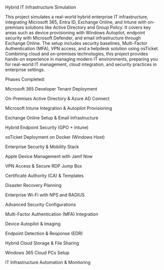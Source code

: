 Hybrid IT Infrastructure Simulation

This project simulates a real-world hybrid enterprise IT infrastructure, integrating Microsoft 365, Entra ID, Exchange Online, and Intune with on-premises solutions like Active Directory and Group Policy. It covers key areas such as device provisioning with Windows Autopilot, endpoint security with Microsoft Defender, and email infrastructure through Exchange Online. The setup includes security baselines, Multi-Factor Authentication (MFA), VPN access, and a helpdesk solution using osTicket. Combining cloud and on-premises technologies, this project provides hands-on experience in managing modern IT environments, preparing you for real-world IT management, cloud integration, and security practices in enterprise settings.

Phases Completed:

Microsoft 365 Developer Tenant Deployment

On-Premises Active Directory & Azure AD Connect

Microsoft Intune Integration & Autopilot Provisioning

Exchange Online Setup & Email Infrastructure

Hybrid Endpoint Security (GPO + Intune)

osTicket Deployment on Docker (Windows Host)

Enterprise Security & Mobility Stack

Apple Device Management with Jamf Now

VPN Access & Secure RDP Jump Box

Certificate Authority (CA) & Templates

Disaster Recovery Planning

Enterprise Wi-Fi with NPS and RADIUS

Advanced Security Configurations

Multi-Factor Authentication (MFA) Integration

Device Autopilot & Imaging

Endpoint Detection & Response (EDR)

Hybrid Cloud Storage & File Sharing

Windows 365 Cloud PCs Setup

IT Infrastructure Automation & Monitoring

